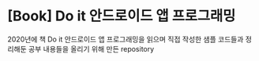 [Book] Do it 안드로이드 앱 프로그래밍
=====
2020년에 책 Do it 안드로이드 앱 프로그래밍을 읽으며 직접 작성한 샘플 코드들과 정리해둔 공부 내용들을 올리기 위해 만든 repository 
